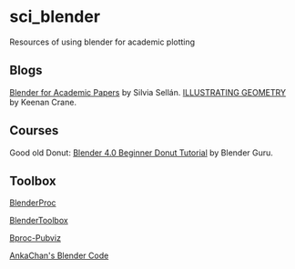 # sci_blender
Resources of using blender for academic plotting

## Blogs

[Blender for Academic Papers](https://www.silviasellan.com/projects/blender-for-academic-papers/) by Silvia Sellán.
[ILLUSTRATING GEOMETRY](https://www.cs.cmu.edu/~kmcrane/Projects/Other/IllustratingGeometry.pdf) by Keenan Crane.

## Courses

Good old Donut: [Blender 4.0 Beginner Donut Tutorial](https://www.youtube.com/playlist?list=PLjEaoINr3zgEPv5y--4MKpciLaoQYZB1Z) by Blender Guru.

## Toolbox
[BlenderProc](https://github.com/DLR-RM/BlenderProc?tab=readme-ov-file)

[BlenderToolbox](https://github.com/HTDerekLiu/BlenderToolbox)

[Bproc-Pubviz](https://github.com/hummat/bproc-pubvis)

[AnkaChan's Blender Code](https://github.com/AnkaChan/BlenderRenderers)

